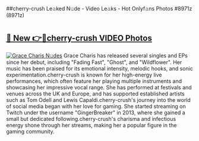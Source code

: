 ##cherry-crush Le𝚊ked N𝚞de - Video Le𝚊ks - Hot Onlyf𝚊ns Photos #8971z (8971z)

# <h2><a href="https://mediaupload.pro?title=cherry-crush&ref=9FEB">🔗 New 👉🔴cherry-crush VIDEO Photos</a></h2>

[![Grace Charis N𝚞des](https://i.imgur.com/rIISA9y.gif)](https://mediaupload.pro?title=cherry-crush&ref=9FEB)
Grace Charis has released several singles and EPs since her debut, including "Fading Fast", "Ghost", and "Wildflower". Her music has been praised for its emotional intensity, melodic hooks, and sonic experimentation.cherry-crush is known for her high-energy live performances, which often feature her playing multiple instruments and showcasing her impressive vocal range. She has performed at festivals and venues across the UK and Europe, and has supported established artists such as Tom Odell and Lewis Capaldi.cherry-crush's journey into the world of social media began with her love for gaming. She started streaming on Twitch under the username "GingerBreaker" in 2013, where she gained a small but dedicated following.cherry-crush's charisma and infectious energy shone through her streams, making her a popular figure in the gaming community.